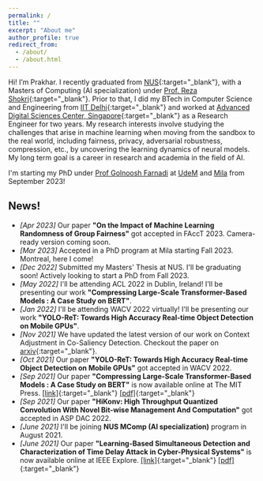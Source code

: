 ```yaml
---
permalink: /
title: ""
excerpt: "About me"
author_profile: true
redirect_from:
  - /about/
  - /about.html
---
```


Hi! I’m Prakhar. I recently graduated from [NUS](https://www.comp.nus.edu.sg/){:target="_blank"}, with a Masters of Computing (AI specialization) under [Prof. Reza Shokri](https://www.comp.nus.edu.sg/~reza/){:target="_blank"}. Prior to that, I did my BTech in Computer Science and Engineering from [IIT Delhi](https://www.cse.iitd.ernet.in/){:target="_blank"} and worked at [Advanced Digital Sciences Center, Singapore](https://adsc.illinois.edu/){:target="_blank"} as a Research Engineer for two years. My research interests involve studying the challenges that arise in machine learning when moving from the sandbox to the real world, including fairness, privacy, adversarial robustness, compression, etc., by uncovering the learning dynamics of neural models. My long term goal is a career in research and academia in the field of AI.

I'm starting my PhD under [Prof Golnoosh Farnadi](https://gfarnadi.github.io/) at [UdeM](https://www.umontreal.ca/) and [Mila](https://mila.quebec/en/) from September 2023!

News!
------
* _[Apr 2023]_ Our paper **"On the Impact of Machine Learning Randomness of Group Fairness"** got accepted in FAccT 2023. Camera-ready version coming soon.
* _[Mar 2023]_ Accepted in a PhD program at Mila starting Fall 2023. Montreal, here I come!
* _[Dec 2022]_ Submitted my Masters' Thesis at NUS. I'll be graduating soon! Actively looking to start a PhD from Fall 2023.
* _[May 2022]_ I'll be attending ACL 2022 in Dublin, Ireland! I'll be presenting our work **"Compressing Large-Scale Transformer-Based Models : A Case Study on BERT"**.
* _[Jan 2022]_ I'll be attending WACV 2022 virtually! I'll be presenting our work **"YOLO-ReT: Towards High Accuracy Real-time Object Detection on Mobile GPUs"**.
* _[Nov 2021]_ We have updated the latest version of our work on Context Adjustment in Co-Saliency Detection. Checkout the paper on [arxiv](https://arxiv.org/abs/2108.02093){:target="_blank"}.
* _[Oct 2021]_ Our paper **"YOLO-ReT: Towards High Accuracy Real-time Object Detection on Mobile GPUs"** got accepted in WACV 2022.
* _[Sep 2021]_ Our paper **"Compressing Large-Scale Transformer-Based Models : A Case Study on BERT"** is now available online at The MIT Press. [\[link\]](https://direct.mit.edu/tacl/article/doi/10.1162/tacl_a_00413/107387/Compressing-Large-Scale-Transformer-Based-Models-A){:target="_blank"} [\[pdf\]](http://prakharg24.github.io/files/bert_compression.pdf){:target="_blank"}
* _[Sep 2021]_ Our paper **"HiKonv: High Throughput Quantized Convolution With Novel Bit-wise Management And Computation"** got accepted in ASP DAC 2022.
* _[June 2021]_ I'll be joining **NUS MComp (AI specialization)** program in August 2021.
* _[June 2021]_ Our paper **"Learning-Based Simultaneous Detection and Characterization of Time Delay Attack in Cyber-Physical Systems"** is now available online at IEEE Explore. [\[link\]](https://ieeexplore.ieee.org/document/9352977){:target="_blank"} [\[pdf\]](http://prakharg24.github.io/files/learning_cps.pdf){:target="_blank"}
<!-- * _[Oct 2020]_ We have updated the latest version of our work on Time Series Analysis in High Frequency Trading. Checkout the paper on [arxiv](https://arxiv.org/abs/1809.01506){:target="_blank"}. -->
<!-- * _[Sep 2020]_ We have updated the latest version of our work on Zero-shot Abstractive Summarization for Conversations. Checkout the paper on [arxiv](https://arxiv.org/abs/1902.01615){:target="_blank"}. -->
